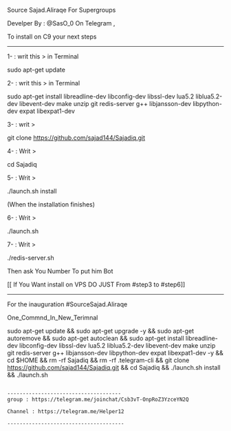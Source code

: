 Source Sajad.Aliraqe For Supergroups 

Develper By : @SasO_0 On Telegram ,

To install on C9 your next steps

--------------------------------------

1- : writ this > in Terminal 

sudo apt-get update 



2- : writ this > in Terminal 

sudo apt-get install libreadline-dev libconfig-dev libssl-dev lua5.2 liblua5.2-dev libevent-dev make unzip git redis-server g++ 
libjansson-dev libpython-dev expat libexpat1-dev



3- : writ >

git clone https://github.com/sajad144/Sajadiq.git



4- : Writ >

cd Sajadiq



5- : Writ >

./launch.sh install 



(When the installation finishes)



6- : Writ >

./launch.sh 


7- : Writ >

./redis-server.sh


Then ask You Number To put him Bot

[[ If You Want install on VPS DO JUST From #step3 to #step6]]

----------------------------

For the inauguration #SourceSajad.Aliraqe 



One_Commnd_In_New_Terimnal 



sudo apt-get update && sudo apt-get upgrade -y && sudo apt-get autoremove && sudo apt-get autoclean && sudo apt-get install 
libreadline-dev libconfig-dev libssl-dev lua5.2 liblua5.2-dev libevent-dev make unzip git redis-server g++ libjansson-dev 
libpython-dev expat libexpat1-dev -y && cd $HOME && rm -rf Sajadiq && rm -rf .telegram-cli && git clone https://github.com/sajad144/Sajadiq.git && cd Sajadiq && ./launch.sh install && ./launch.sh
~~~~~

-------------------------------------
group : https://telegram.me/joinchat/Csb3vT-OnpRoZ3YzceYN2Q

Channel : https://telegram.me/Helper12

--------------------------------------

